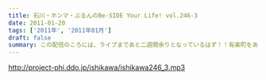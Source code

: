 ```yaml
---
title: 石川・ホンマ・ぶるんのBe-SIDE Your Life! vol.246-3
date: 2011-01-20
tags: ['2011年', '2011年01月']
draft: false
summary: この配信のころには、ライブまであと二週間余りとなっているはず！！有楽町をあとにした三人はまた練習に！？NAMAE
---
```


http://project-phi.ddo.jp/ishikawa/ishikawa246_3.mp3
